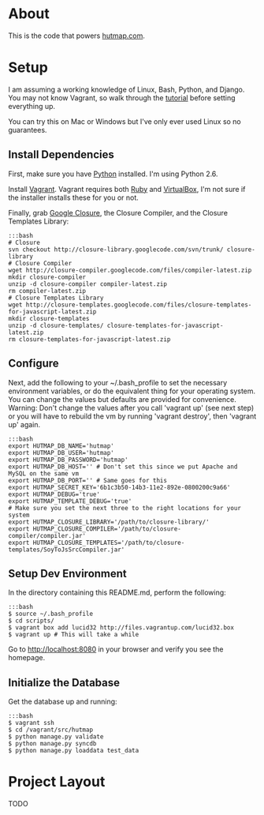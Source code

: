 # About #
This is the code that powers [hutmap.com](http://www.hutmap.com).

# Setup #

I am assuming a working knowledge of Linux, Bash, Python, and Django. You may
not know Vagrant, so walk through the
[tutorial](http://vagrantup.com/v1/docs/getting-started/index.html) before
setting everything up.

You can try this on Mac or Windows but I've only ever used Linux so no guarantees.

## Install Dependencies ##

First, make sure you have [Python](http://www.python.org) installed. I'm using
Python 2.6.

Install [Vagrant](http://www.vagrantup.com). Vagrant requires both
[Ruby](http://www.ruby-lang.org) and [VirtualBox](https://www.virtualbox.org),
I'm not sure if the installer installs these for you or not.

Finally, grab [Google Closure](https://developers.google.com/closure/), the Closure
Compiler, and the Closure Templates Library:

    :::bash
    # Closure
    svn checkout http://closure-library.googlecode.com/svn/trunk/ closure-library
    # Closure Compiler
    wget http://closure-compiler.googlecode.com/files/compiler-latest.zip
    mkdir closure-compiler
    unzip -d closure-compiler compiler-latest.zip
    rm compiler-latest.zip
    # Closure Templates Library
    wget http://closure-templates.googlecode.com/files/closure-templates-for-javascript-latest.zip
    mkdir closure-templates
    unzip -d closure-templates/ closure-templates-for-javascript-latest.zip
    rm closure-templates-for-javascript-latest.zip

## Configure ##

Next, add the following to your ~/.bash\_profile to set the necessary
environment variables, or do the equivalent thing for your operating system.
You can change the values but defaults are provided for convenience. Warning:
Don't change the values after you call 'vagrant up' (see next step) or you will
have to rebuild the vm by running 'vagrant destroy', then 'vagrant up' again.

    :::bash
    export HUTMAP_DB_NAME='hutmap' 
    export HUTMAP_DB_USER='hutmap'
    export HUTMAP_DB_PASSWORD='hutmap'
    export HUTMAP_DB_HOST='' # Don't set this since we put Apache and MySQL on the same vm
    export HUTMAP_DB_PORT='' # Same goes for this
    export HUTMAP_SECRET_KEY='6b1c3b50-14b3-11e2-892e-0800200c9a66'
    export HUTMAP_DEBUG='true'
    export HUTMAP_TEMPLATE_DEBUG='true'
    # Make sure you set the next three to the right locations for your system
    export HUTMAP_CLOSURE_LIBRARY='/path/to/closure-library/'
    export HUTMAP_CLOSURE_COMPILER='/path/to/closure-compiler/compiler.jar'
    export HUTMAP_CLOSURE_TEMPLATES='/path/to/closure-templates/SoyToJsSrcCompiler.jar'

## Setup Dev Environment ##

In the directory containing this README.md, perform the following:

    :::bash
    $ source ~/.bash_profile
    $ cd scripts/
    $ vagrant box add lucid32 http://files.vagrantup.com/lucid32.box
    $ vagrant up # This will take a while

Go to <http://localhost:8080> in your browser and verify you see the homepage.

## Initialize the Database ##
Get the database up and running:

    :::bash
    $ vagrant ssh
    $ cd /vagrant/src/hutmap
    $ python manage.py validate
    $ python manage.py syncdb
    $ python manage.py loaddata test_data

# Project Layout #
TODO
